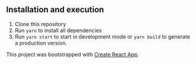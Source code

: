 ## Installation and execution

1. Clone this repository
2. Run `yarn` to install all dependencies
3. Run `yarn start` to start in development mode or `yarn build` to generate a production version.

This project was bootstrapped with [Create React App](https://github.com/facebook/create-react-app).